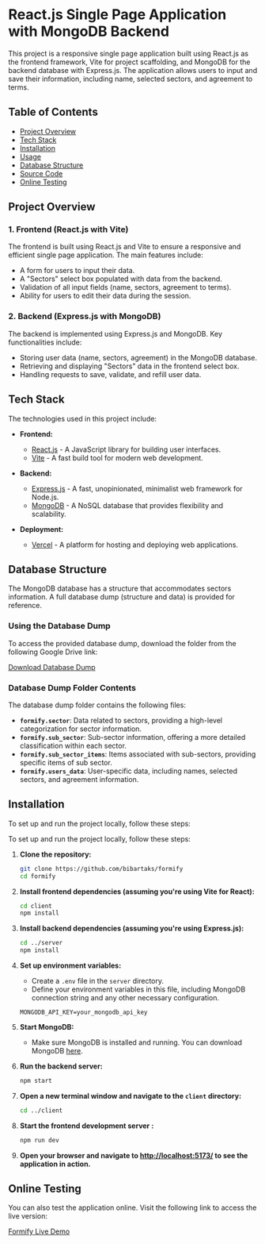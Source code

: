 # React.js Single Page Application with MongoDB Backend

This project is a responsive single page application built using React.js as the frontend framework, Vite for project scaffolding, and MongoDB for the backend database with Express.js. The application allows users to input and save their information, including name, selected sectors, and agreement to terms.

## Table of Contents

- [Project Overview](#project-overview)
- [Tech Stack](#tech-stack)
- [Installation](#installation)
- [Usage](#usage)
- [Database Structure](#database-structure)
- [Source Code](#source-code)
- [Online Testing](#online-testing)

## Project Overview

### 1. Frontend (React.js with Vite)

The frontend is built using React.js and Vite to ensure a responsive and efficient single page application. The main features include:

- A form for users to input their data.
- A "Sectors" select box populated with data from the backend.
- Validation of all input fields (name, sectors, agreement to terms).
- Ability for users to edit their data during the session.

### 2. Backend (Express.js with MongoDB)

The backend is implemented using Express.js and MongoDB. Key functionalities include:

- Storing user data (name, sectors, agreement) in the MongoDB database.
- Retrieving and displaying "Sectors" data in the frontend select box.
- Handling requests to save, validate, and refill user data.

## Tech Stack

The technologies used in this project include:

- **Frontend:**
  - [React.js](https://reactjs.org/) - A JavaScript library for building user interfaces.
  - [Vite](https://vitejs.dev/) - A fast build tool for modern web development.

- **Backend:**
  - [Express.js](https://expressjs.com/) - A fast, unopinionated, minimalist web framework for Node.js.
  - [MongoDB](https://www.mongodb.com/) - A NoSQL database that provides flexibility and scalability.

- **Deployment:**
  - [Vercel](https://vercel.com/) - A platform for hosting and deploying web applications.

## Database Structure

The MongoDB database has a structure that accommodates sectors information. A full database dump (structure and data) is provided for reference.

### Using the Database Dump

To access the provided database dump, download the folder from the following Google Drive link:

[Download Database Dump](https://drive.google.com/drive/folders/1W6remqzu1ZiHcaXEd47TracRoL1JfN42?usp=drive_link)

### Database Dump Folder Contents

The database dump folder contains the following files:

- **`formify.sector`**: Data related to sectors, providing a high-level categorization for sector information.
- **`formify.sub_sector`**: Sub-sector information, offering a more detailed classification within each sector.
- **`formify.sub_sector_items`**: Items associated with sub-sectors, providing specific items of sub sector.
- **`formify.users_data`**: User-specific data, including names, selected sectors, and agreement information.

## Installation

To set up and run the project locally, follow these steps:

To set up and run the project locally, follow these steps:

1. **Clone the repository:**
    ```bash
    git clone https://github.com/bibartaks/formify
    cd formify
    ```

2. **Install frontend dependencies (assuming you're using Vite for React):**
    ```bash
    cd client
    npm install
    ```

3. **Install backend dependencies (assuming you're using Express.js):**
    ```bash
    cd ../server
    npm install
    ```

4. **Set up environment variables:**
    - Create a `.env` file in the `server` directory.
    - Define your environment variables in this file, including MongoDB connection string and any other necessary configuration.
    ```env
    MONGODB_API_KEY=your_mongodb_api_key
    ```

5. **Start MongoDB:**
    - Make sure MongoDB is installed and running. You can download MongoDB [here](https://www.mongodb.com/try/download/community).

6. **Run the backend server:**
    ```bash
    npm start
    ```

7. **Open a new terminal window and navigate to the `client` directory:**
    ```bash
    cd ../client
    ```

8. **Start the frontend development server :**
    ```bash
    npm run dev
    ```

9. **Open your browser and navigate to [http://localhost:5173/](http://localhost:5173/) to see the application in action.**


## Online Testing

You can also test the application online. Visit the following link to access the live version:

[Formify Live Demo](https://formify-bibartaks-7.vercel.app/)
